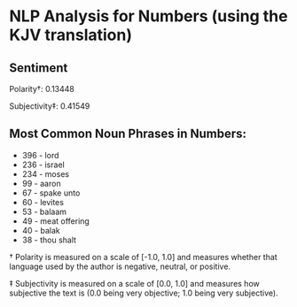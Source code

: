 # NLP Analysis for Numbers (using the KJV translation)

## Sentiment

Polarity†: 0.13448

Subjectivity‡: 0.41549

## Most Common Noun Phrases in Numbers:

 * 396	-  lord
 * 236	-  israel
 * 234	-  moses
 * 99	-  aaron
 * 67	-  spake unto
 * 60	-  levites
 * 53	-  balaam
 * 49	-  meat offering
 * 40	-  balak
 * 38	-  thou shalt


† Polarity is measured on a scale of [-1.0, 1.0] and measures whether that language used by the author is negative, neutral, or positive.

‡ Subjectivity is measured on a scale of [0.0, 1.0] and measures how subjective the text is (0.0 being very objective; 1.0 being very subjective).